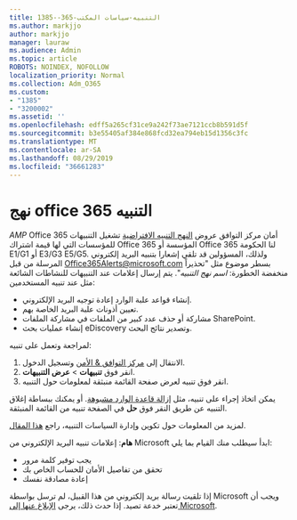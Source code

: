 ```yaml
---
title: 1385--365-التنبيه-سياسات المكتب
ms.author: markjjo
author: markjjo
manager: lauraw
ms.audience: Admin
ms.topic: article
ROBOTS: NOINDEX, NOFOLLOW
localization_priority: Normal
ms.collection: Adm_O365
ms.custom:
- "1385"
- "3200002"
ms.assetid: ''
ms.openlocfilehash: edff5a265cf31ce9a242f73ae7121ccb8b591d5f
ms.sourcegitcommit: b3e55405af384e868fcd32ea794eb15d1356c3fc
ms.translationtype: MT
ms.contentlocale: ar-SA
ms.lasthandoff: 08/29/2019
ms.locfileid: "36661283"
---
```

# <a name="office-365-alert-policies"></a>نهج office 365 التنبيه

_AMP_ Office 365 أمان مركز التوافق عروض [النهج التنبيه الافتراضية](https://docs.microsoft.com/office365/securitycompliance/alert-policies#default-alert-policies) تشغيل التنبيهات للمؤسسات التي لها قيمة اشتراك Office 365 المؤسسة أو Office 365 لنا الحكومة E1/G1 أو E3/G3 E5/G5. ولذلك، المسؤولين قد تلقي إشعارا بتنبيه البريد إلكتروني المرسلة من قبل Office365Alerts@microsoft.com بسطر موضوع مثل "تحذيراً منخفضة الخطورة: *اسم نهج التنبيه*". يتم إرسال إعلامات عند التنبيهات للنشاطات الشائعة مثل عند تنبيه المستخدمين:

- إنشاء قواعد علبة الوارد إعادة توجيه البريد الإلكتروني.
- تعيين أذونات علبة البريد الخاصة بهم.
- مشاركة أو حذف عدد كبير من الملفات في مشاركة الملفات SharePoint.
- إنشاء عمليات بحث eDiscovery وتصدير نتائج البحث.

لمراجعة وتعمل على تنبيه:

1. الانتقال إلى [مركز التوافق & الأمن](https://protection.office.com) وتسجيل الدخول.
2. انقر فوق **تنبيهات** > **عرض التنبيهات**.
3. انقر فوق تنبيه لعرض صفحة القائمة منبثقة لمعلومات حول التنبيه.

يمكن اتخاذ إجراء على تنبيه، مثل [إزالة قاعدة الوارد مشبوهة](https://docs.microsoft.com/office365/securitycompliance/responding-to-a-compromised-email-account). أو يمكنك ببساطة إغلاق التنبيه عن طريق النقر فوق **حل** في الصفحة تنبيه من القائمة المنبثقة.

لمزيد من المعلومات حول تكوين وإدارة السياسات التنبيه، راجع [هذا المقال](https://docs.microsoft.com/office365/securitycompliance/alert-policies).

**هام**: إعلامات تنبيه البريد الإلكتروني من Microsoft ابدأ سيطلب منك القيام بما يلي:

- يجب توفير كلمة مرور
- تحقق من تفاصيل الأمان للحساب الخاص بك
- إعادة مصادقة نفسك

إذا تلقيت رسالة بريد إلكتروني من هذا القبيل، لم ترسل بواسطة Microsoft ويجب أن تعتبر خدعة تصيد. إذا حدث ذلك، يرجى [الإبلاغ عنها إلى Microsoft](https://docs.microsoft.com/office365/SecurityCompliance/report-junk-email-and-phishing-scams-in-outlook-on-the-web-eop).